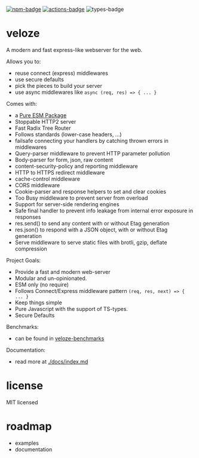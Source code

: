 [![npm-badge][npm-badge]][npm]
[![actions-badge][actions-badge]][actions]
![types-badge][types-badge]

# veloze

A modern and fast express-like webserver for the web.

Allows you to:
- reuse connect (express) middlewares
- use secure defaults
- pick the pieces to build your server 
- use async middlewares like `async (req, res) => { ... }`

Comes with:
- a [Pure ESM Package](https://gist.github.com/sindresorhus/a39789f98801d908bbc7ff3ecc99d99c)
- Stoppable HTTP2 server
- Fast Radix Tree Router
- Follows standards (lower-case headers, ...)
- failsafe connecting your handlers by catching thrown errors in middlewares
- Query-parser middleware to prevent HTTP parameter pollution
- Body-parser for form, json, raw content
- content-security-policy and reporting middleware
- HTTP to HTTPS redirect middleware
- cache-control middleware
- CORS middleware
- Cookie-parser and response helpers to set and clear cookies
- Too Busy middleware to prevent server from overload
- Support for server-side rendering engines
- Safe final handler to prevent info leakage from internal error exposure in
  responses
- res.send() to send any content with or without Etag generation
- res.json() to respond with a JSON object, with or without Etag generation
- Serve middleware to serve static files with brotli, gzip, deflate
  compression

Project Goals:
- Provide a fast and modern web-server
- Modular and un-opinionated.
- ESM only (no require)
- Follows Connect/Express middleware pattern `(req, res, next) => { ... }`
- Keep things simple
- Pure Javascript with the support of TS-types.
- Secure Defaults

Benchmarks:
- can be found in [veloze-benchmarks](https://github.com/commenthol/veloze-benchmarks)

Documentation:
- read more at [./docs/index.md](https://github.com/commenthol/veloze/blob/main/docs/index.md)

# license

MIT licensed

# roadmap

- examples
- documentation

[npm-badge]: https://badge.fury.io/js/veloze.svg
[npm]: https://www.npmjs.com/package/veloze
[types-badge]: https://badgen.net/npm/types/veloze
[actions-badge]: https://github.com/commenthol/veloze/workflows/CI/badge.svg?branch=main&event=push
[actions]: https://github.com/commenthol/veloze/actions/workflows/ci.yml?query=branch%3Amain
